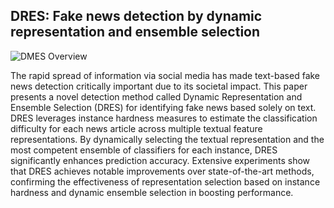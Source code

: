 ## DRES: Fake news detection by dynamic representation and ensemble selection
![DMES Overview](Images/intro2.JPEG)

The rapid spread of information via social media has made text-based fake news detection critically important due to its societal impact. This paper presents a novel detection method called Dynamic Representation and Ensemble Selection (DRES) for identifying fake news based solely on text. DRES leverages instance hardness measures to estimate the classification difficulty for each news article across multiple textual feature representations. By dynamically selecting the textual representation and the most competent ensemble of classifiers for each instance, DRES significantly enhances prediction accuracy. Extensive experiments show that DRES achieves notable improvements over state-of-the-art methods, confirming the effectiveness of representation selection based on instance hardness and dynamic ensemble selection in boosting performance.
